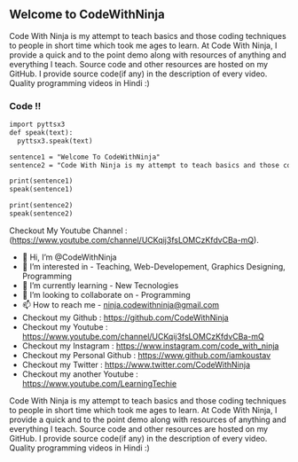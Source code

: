 ## Welcome to CodeWithNinja

Code With Ninja is my attempt to teach basics and those coding techniques to people in short time which took me ages to learn. At Code With Ninja, I provide a quick and to the point demo along with resources of anything and everything I teach. Source code and other resources are hosted on my GitHub. I provide source code(if any) in the description of every video. Quality programming videos in Hindi :)

### Code !!

```markdown
import pyttsx3
def speak(text):
  pyttsx3.speak(text)

sentence1 = "Welcome To CodeWithNinja"
sentence2 = "Code With Ninja is my attempt to teach basics and those coding techniques to people in short time which took me ages to learn"

print(sentence1)
speak(sentence1)

print(sentence2)
speak(sentence2)
```

Checkout My Youtube Channel : (https://www.youtube.com/channel/UCKqij3fsLOMCzKfdvCBa-mQ).

- 👋 Hi, I’m @CodeWithNinja
- 👀 I’m interested in - Teaching, Web-Developement, Graphics Designing, Programming
- 🌱 I’m currently learning - New Tecnologies
- 💞️ I’m looking to collaborate on - Programming
- 📫 How to reach me - ninja.codewithninja@gmail.com
- Checkout my Github : https://github.com/CodeWithNinja
- Checkout my Youtube : https://www.youtube.com/channel/UCKqij3fsLOMCzKfdvCBa-mQ
- Checkout my Instagram : https://www.instagram.com/code_with_ninja
- Checkout my Personal Github : https://www.github.com/iamkoustav
- Checkout my Twitter : https://www.twitter.com/CodeWithNinja
- Checkout my another Youtube : https://www.youtube.com/LearningTechie

Code With Ninja is my attempt to teach basics and those coding techniques to people in short time which took me ages to learn.
At Code With Ninja, I provide a quick and to the point demo along with resources of anything and everything I teach. Source code and other resources are hosted on my GitHub. 
I provide source code(if any) in the description of every video.
Quality programming videos in Hindi :)
